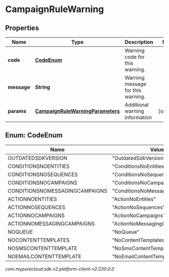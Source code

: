 # CampaignRuleWarning


## Properties

| Name | Type | Description | Notes |
| ------------ | ------------- | ------------- | ------------- |
| **code** | [**CodeEnum**](#Enum--CodeEnum) | Warning code for this warning. |  |
| **message** | **String** | Warning message for this warning. |  |
| **params** | [**CampaignRuleWarningParameters**](CampaignRuleWarningParameters) | Additional warning information |  [optional] |


## Enum: CodeEnum

| Name | Value |
| ---- | ----- |
| OUTDATEDSDKVERSION | &quot;OutdatedSdkVersion&quot; | 
| CONDITIONSNOENTITIES | &quot;ConditionsNoEntities&quot; | 
| CONDITIONSNOSEQUENCES | &quot;ConditionsNoSequences&quot; | 
| CONDITIONSNOCAMPAIGNS | &quot;ConditionsNoCampaigns&quot; | 
| CONDITIONSNOMESSAGINGCAMPAIGNS | &quot;ConditionsNoMessagingCampaigns&quot; | 
| ACTIONNOENTITIES | &quot;ActionNoEntities&quot; | 
| ACTIONNOSEQUENCES | &quot;ActionNoSequences&quot; | 
| ACTIONNOCAMPAIGNS | &quot;ActionNoCampaigns&quot; | 
| ACTIONNOMESSAGINGCAMPAIGNS | &quot;ActionNoMessagingCampaigns&quot; | 
| NOQUEUE | &quot;NoQueue&quot; | 
| NOCONTENTTEMPLATES | &quot;NoContentTemplates&quot; | 
| NOSMSCONTENTTEMPLATE | &quot;NoSmsContentTemplate&quot; | 
| NOEMAILCONTENTTEMPLATE | &quot;NoEmailContentTemplate&quot; | 




_com.mypurecloud.sdk.v2:platform-client-v2:230.0.0_
